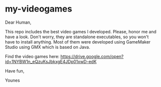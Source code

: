 # my-videogames

Dear Human,

This repo includes the best video games I developed. Please, honor me and have a look. Don't worry, they are standalone executables, so you won't have to install anything. Most of them were developed using GameMaker Studio using GMX which is based on Java.

Find the video games here: https://drive.google.com/open?id=1NYBW1n_eQzuKsJbkxgE4JDp01xwD-edK

Have fun,

Younes
